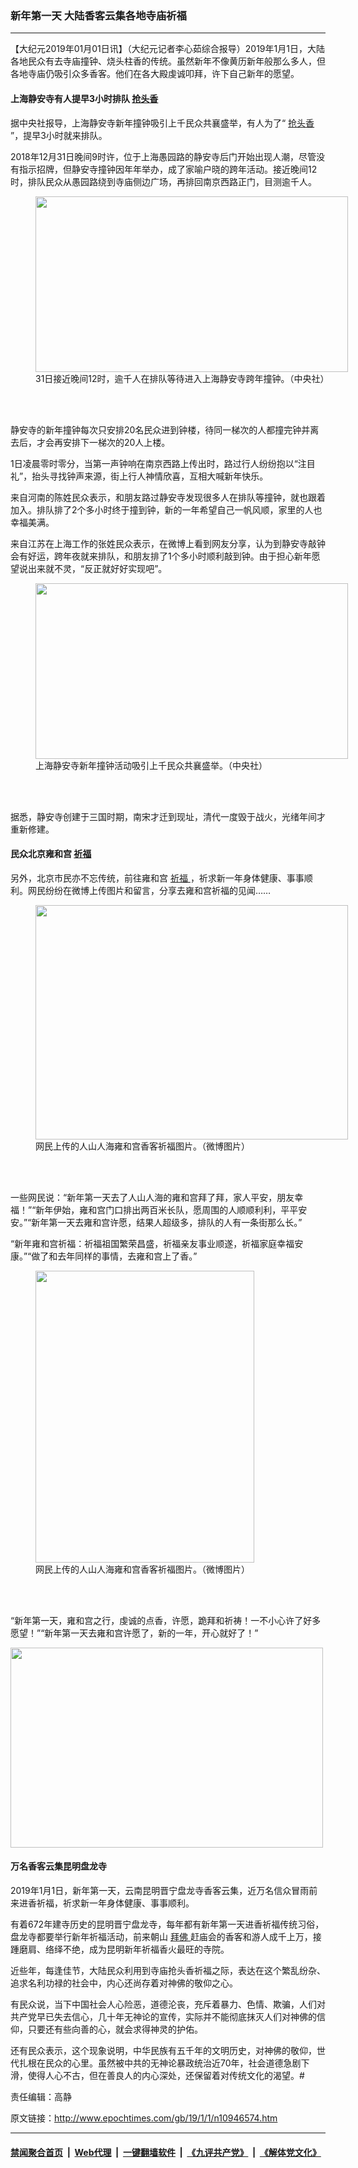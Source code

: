 ### 新年第一天 大陆香客云集各地寺庙祈福
------------------------

<p>
 【大纪元2019年01月01日讯】（大纪元记者李心茹综合报导）2019年1月1日，大陆各地民众有去寺庙撞钟、烧头柱香的传统。虽然新年不像黄历新年般那么多人，但各地寺庙仍吸引众多香客。他们在各大殿虔诚叩拜，许下自己新年的愿望。
</p>
<h4>
 上海静安寺有人提早3小时排队
 <a href="http://www.epochtimes.com/gb/tag/%E6%8A%A2%E5%A4%B4%E9%A6%99.html">
  抢头香
 </a>
</h4>
<p>
 据中央社报导，上海静安寺新年撞钟吸引上千民众共襄盛举，有人为了“
 <a href="http://www.epochtimes.com/gb/tag/%E6%8A%A2%E5%A4%B4%E9%A6%99.html">
  抢头香
 </a>
 ”，提早3小时就来排队。
</p>
<p>
 2018年12月31日晚间9时许，位于上海愚园路的静安寺后门开始出现人潮，尽管没有指示招牌，但静安寺撞钟因年年举办，成了家喻户晓的跨年活动。接近晚间12时，排队民众从愚园路绕到寺庙侧边广场，再排回南京西路正门，目测逾千人。
</p>
<figure class="wp-caption aligncenter" id="attachment_10946741" style="width: 500px">
 <a href="http://i.epochtimes.com/assets/uploads/2019/01/20190101PHO0099l.jpg">
  <img alt="" class="wp-image-10946741" height="281" src="http://i.epochtimes.com/assets/uploads/2019/01/20190101PHO0099l-600x338.jpg" width="500"/>
 </a>
 <br/><figcaption class="wp-caption-text">
  31日接近晚间12时，逾千人在排队等待进入上海静安寺跨年撞钟。（中央社）
 </figcaption><br/>
</figure><br/>
<p>
 静安寺的新年撞钟每次只安排20名民众进到钟楼，待同一梯次的人都撞完钟并离去后，才会再安排下一梯次的20人上楼。
</p>
<p>
 1日凌晨零时零分，当第一声钟响在南京西路上传出时，路过行人纷纷抱以“注目礼”，抬头寻找钟声来源，街上行人神情欣喜，互相大喊新年快乐。
</p>
<p>
 来自河南的陈姓民众表示，和朋友路过静安寺发现很多人在排队等撞钟，就也跟着加入。排队排了2个多小时终于撞到钟，新的一年希望自己一帆风顺，家里的人也幸福美满。
</p>
<p>
 来自江苏在上海工作的张姓民众表示，在微博上看到网友分享，认为到静安寺敲钟会有好运，跨年夜就来排队，和朋友排了1个多小时顺利敲到钟。由于担心新年愿望说出来就不灵，“反正就好好实现吧”。
</p>
<figure class="wp-caption aligncenter" id="attachment_10946759" style="width: 500px">
 <a href="http://i.epochtimes.com/assets/uploads/2019/01/20190101PHO0098l.jpg">
  <img alt="" class="wp-image-10946759" height="281" src="http://i.epochtimes.com/assets/uploads/2019/01/20190101PHO0098l-600x338.jpg" width="500"/>
 </a>
 <br/><figcaption class="wp-caption-text">
  上海静安寺新年撞钟活动吸引上千民众共襄盛举。（中央社）
 </figcaption><br/>
</figure><br/>
<p>
 据悉，静安寺创建于三国时期，南宋才迁到现址，清代一度毁于战火，光绪年间才重新修建。
</p>
<h4>
 民众北京雍和宫
 <a href="http://www.epochtimes.com/gb/tag/%E7%A5%88%E7%A6%8F.html">
  祈福
 </a>
</h4>
<p>
 另外，北京市民亦不忘传统，前往雍和宫
 <a href="http://www.epochtimes.com/gb/tag/%E7%A5%88%E7%A6%8F.html">
  祈福
 </a>
 ，祈求新一年身体健康、事事顺利。网民纷纷在微博上传图片和留言，分享去雍和宫祈福的见闻……
</p>
<figure class="wp-caption aligncenter" id="attachment_10946768" style="width: 500px">
 <a href="http://i.epochtimes.com/assets/uploads/2019/01/005ulmStly1fyqz08n0mxj31400u0qv5.jpg">
  <img alt="" class="wp-image-10946768" height="375" src="http://i.epochtimes.com/assets/uploads/2019/01/005ulmStly1fyqz08n0mxj31400u0qv5-600x450.jpg" width="500"/>
 </a>
 <br/><figcaption class="wp-caption-text">
  网民上传的人山人海雍和宫香客祈福图片。（微博图片）
 </figcaption><br/>
</figure><br/>
<p>
 一些网民说：“新年第一天去了人山人海的雍和宫拜了拜，家人平安，朋友幸福！”“新年伊始，雍和宫门口排出两百米长队，愿周围的人顺顺利利，平平安安。”“新年第一天去雍和宫许愿，结果人超级多，排队的人有一条街那么长。”
</p>
<p>
 “新年雍和宫祈福：祈福祖国繁荣昌盛，祈福亲友事业顺遂，祈福家庭幸福安康。”“做了和去年同样的事情，去雍和宫上了香。”
</p>
<figure class="wp-caption aligncenter" id="attachment_10946773" style="width: 350px">
 <a href="http://i.epochtimes.com/assets/uploads/2019/01/005OavFUly1fyrb49nt20j30qo0zkam0.jpg">
  <img alt="" class="wp-image-10946773" height="467" src="http://i.epochtimes.com/assets/uploads/2019/01/005OavFUly1fyrb49nt20j30qo0zkam0.jpg" width="350"/>
 </a>
 <br/><figcaption class="wp-caption-text">
  网民上传的人山人海雍和宫香客祈福图片。（微博图片）
 </figcaption><br/>
</figure><br/>
<p>
 “新年第一天，雍和宫之行，虔诚的点香，许愿，跪拜和祈祷！一不小心许了好多愿望！”“新年第一天去雍和宫许愿了，新的一年，开心就好了！”
</p>
<p>
 <a href="http://i.epochtimes.com/assets/uploads/2019/01/Untitled-2-1.gif">
  <img alt="" class="aligncenter wp-image-10946764" height="320" src="http://i.epochtimes.com/assets/uploads/2019/01/Untitled-2-1-600x383.gif" width="500"/>
 </a>
</p>
<h4>
 万名香客云集昆明盘龙寺
</h4>
<p>
 2019年1月1日，新年第一天，云南昆明晋宁盘龙寺香客云集，近万名信众冒雨前来进香祈福，祈求新一年身体健康、事事顺利。
</p>
<p>
 有着672年建寺历史的昆明晋宁盘龙寺，每年都有新年第一天进香祈福传统习俗，盘龙寺都要举行新年祈福活动，前来朝山
 <a href="http://www.epochtimes.com/gb/tag/%E6%8B%9C%E4%BD%9B.html">
  拜佛
 </a>
 赶庙会的香客和游人成千上万，接踵磨肩、络绎不绝，成为昆明新年祈福香火最旺的寺院。
</p>
<p>
 近些年，每逢佳节，大陆民众利用到寺庙抢头香祈福之际，表达在这个繁乱纷杂、追求名利功禄的社会中，内心还尚存着对神佛的敬仰之心。
</p>
<p>
 有民众说，当下中国社会人心险恶，道德沦丧，充斥着暴力、色情、欺骗，人们对共产党早已失去信心，几十年无神论的宣传，实际并不能彻底抹灭人们对神佛的信仰，只要还有些向善的心，就会求得神灵的护佑。
</p>
<p>
 还有民众表示，这个现象说明，中华民族有五千年的文明历史，对神佛的敬仰，世代扎根在民众的心里。虽然被中共的无神论暴政统治近70年，社会道德急剧下滑，使得人心不古，但在善良人的内心深处，还保留着对传统文化的渴望。#
</p>
<p>
 责任编辑：高静
</p>

原文链接：http://www.epochtimes.com/gb/19/1/1/n10946574.htm


------------------------
#### [禁闻聚合首页](https://github.com/gfw-breaker/banned-news/blob/master/README.md) &nbsp;|&nbsp; [Web代理](https://github.com/gfw-breaker/open-proxy/blob/master/README.md) &nbsp;|&nbsp; [一键翻墙软件](https://github.com/gfw-breaker/nogfw/blob/master/README.md) &nbsp;|&nbsp; [《九评共产党》](https://github.com/gfw-breaker/9ping.md/blob/master/README.md#九评之一评共产党是什么) &nbsp;|&nbsp; [《解体党文化》](https://github.com/gfw-breaker/jtdwh.md/blob/master/README.md#绪论)